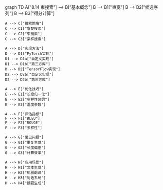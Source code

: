 graph TD
    A["8.14 束搜索"] --> B["基本概念"]
    B --> B1["束宽"]
    B --> B2["候选序列"]
    B --> B3["得分计算"]
    
    A --> C["搜索策略"]
    C --> C1["贪婪搜索"]
    C --> C2["束搜索"]
    C --> C3["采样搜索"]
    
    A --> D["实现方法"]
    D --> D1["PyTorch实现"]
    D1 --> D1a["自定义实现"]
    D1 --> D1b["第三方库"]
    D --> D2["TensorFlow实现"]
    D2 --> D2a["自定义实现"]
    D2 --> D2b["第三方库"]
    
    A --> E["优化技巧"]
    E --> E1["长度归一化"]
    E --> E2["多样性惩罚"]
    E --> E3["温度参数"]
    
    A --> F["评估指标"]
    F --> F1["BLEU"]
    F --> F2["ROUGE"]
    F --> F3["多样性"]
    
    A --> G["常见问题"]
    G --> G1["重复生成"]
    G --> G2["长度偏差"]
    G --> G3["计算效率"]
    
    A --> H["应用场景"]
    H --> H1["文本生成"]
    H --> H2["机器翻译"]
    H --> H3["对话系统"]
    H --> H4["摘要生成"] 